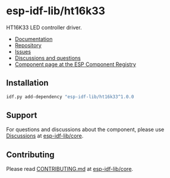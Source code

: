 # esp-idf-lib/ht16k33

HT16K33 LED controller driver.

* [Documentation](https://esp-idf-lib.github.io/ht16k33/)
* [Repository](https://github.com/esp-idf-lib/ht16k33)
* [Issues](https://github.com/esp-idf-lib/ht16k33/issues)
* [Discussions and questions](https://github.com/esp-idf-lib/core/discussions)
* [Component page at the ESP Component Registry](https://components.espressif.com/components/esp-idf-lib/ht16k33)

## Installation

```sh
idf.py add-dependency "esp-idf-lib/ht16k33^1.0.0
```

## Support

For questions and discussions about the component, please use
[Discussions](https://github.com/esp-idf-lib/core/discussions)
at [esp-idf-lib/core](https://github.com/esp-idf-lib/core).

## Contributing

Please read [CONTRIBUTING.md](https://github.com/esp-idf-lib/core/blob/main/CONTRIBUTING.md)
at [esp-idf-lib/core](https://github.com/esp-idf-lib/core).
